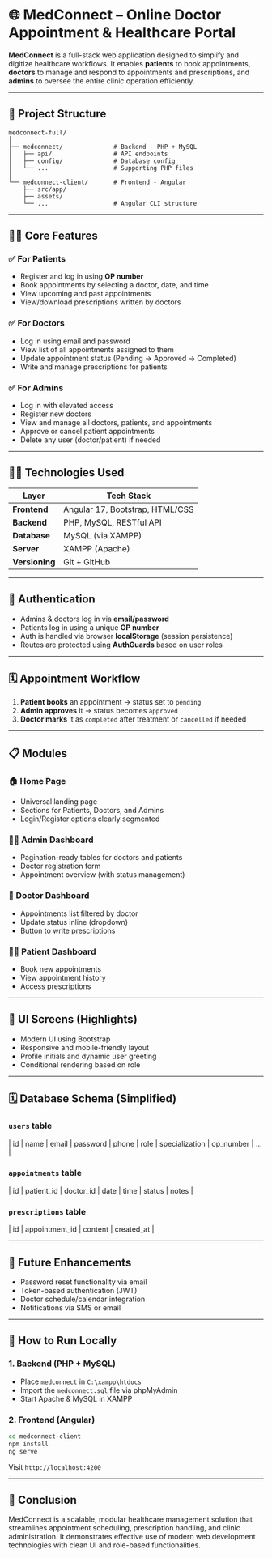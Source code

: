 # 🌐 MedConnect – Online Doctor Appointment & Healthcare Portal

**MedConnect** is a full-stack web application designed to simplify and digitize healthcare workflows. It enables **patients** to book appointments, **doctors** to manage and respond to appointments and prescriptions, and **admins** to oversee the entire clinic operation efficiently.

---

## 📁 Project Structure

```
medconnect-full/
│
├── medconnect/              # Backend - PHP + MySQL
│   ├── api/                 # API endpoints
│   ├── config/              # Database config
│   └── ...                  # Supporting PHP files
│
└── medconnect-client/       # Frontend - Angular
    ├── src/app/
    ├── assets/
    └── ...                  # Angular CLI structure
```

---

## 👩‍⚕️ Core Features

### ✅ For Patients

* Register and log in using **OP number**
* Book appointments by selecting a doctor, date, and time
* View upcoming and past appointments
* View/download prescriptions written by doctors

### ✅ For Doctors

* Log in using email and password
* View list of all appointments assigned to them
* Update appointment status (Pending → Approved → Completed)
* Write and manage prescriptions for patients

### ✅ For Admins

* Log in with elevated access
* Register new doctors
* View and manage all doctors, patients, and appointments
* Approve or cancel patient appointments
* Delete any user (doctor/patient) if needed

---

## 🧑‍💻 Technologies Used

| Layer          | Tech Stack                      |
| -------------- | ------------------------------- |
| **Frontend**   | Angular 17, Bootstrap, HTML/CSS |
| **Backend**    | PHP, MySQL, RESTful API         |
| **Database**   | MySQL (via XAMPP)               |
| **Server**     | XAMPP (Apache)                  |
| **Versioning** | Git + GitHub                    |

---

## 🔐 Authentication

* Admins & doctors log in via **email/password**
* Patients log in using a unique **OP number**
* Auth is handled via browser **localStorage** (session persistence)
* Routes are protected using **AuthGuards** based on user roles

---

## 🗓️ Appointment Workflow

1. **Patient books** an appointment → status set to `pending`
2. **Admin approves** it → status becomes `approved`
3. **Doctor marks** it as `completed` after treatment or `cancelled` if needed

---

## 📋 Modules

### 🏠 Home Page

* Universal landing page
* Sections for Patients, Doctors, and Admins
* Login/Register options clearly segmented

### 👨‍⚕️ Admin Dashboard

* Pagination-ready tables for doctors and patients
* Doctor registration form
* Appointment overview (with status management)

### 🧪 Doctor Dashboard

* Appointments list filtered by doctor
* Update status inline (dropdown)
* Button to write prescriptions

### 👨‍💼 Patient Dashboard

* Book new appointments
* View appointment history
* Access prescriptions

---

## 📸 UI Screens (Highlights)

* Modern UI using Bootstrap
* Responsive and mobile-friendly layout
* Profile initials and dynamic user greeting
* Conditional rendering based on role

---

## 🗓️ Database Schema (Simplified)

### `users` table

\| id | name | email | password | phone | role | specialization | op\_number | ... |

### `appointments` table

\| id | patient\_id | doctor\_id | date | time | status | notes |

### `prescriptions` table

\| id | appointment\_id | content | created\_at |

---

## 🚀 Future Enhancements

* Password reset functionality via email
* Token-based authentication (JWT)
* Doctor schedule/calendar integration
* Notifications via SMS or email

---

## 🔗 How to Run Locally

### 1. Backend (PHP + MySQL)

* Place `medconnect` in `C:\xampp\htdocs`
* Import the `medconnect.sql` file via phpMyAdmin
* Start Apache & MySQL in XAMPP

### 2. Frontend (Angular)

```bash
cd medconnect-client
npm install
ng serve
```

Visit `http://localhost:4200`

---

## 📜 Conclusion

MedConnect is a scalable, modular healthcare management solution that streamlines appointment scheduling, prescription handling, and clinic administration. It demonstrates effective use of modern web development technologies with clean UI and role-based functionalities.
